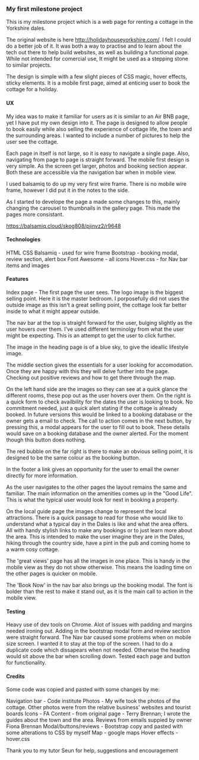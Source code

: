 ### My first milestone project

This is my milestone project which is a web page for renting a cottage in the Yorkshire dales.

The original website is here http://holidayhouseyorkshire.com/. I felt I could do a better job of it. It was both a way to practise and to learn about 
the tech out there to help build websites, as well as building a functional page. While not intended for comercial use, 
It might be used as a stepping stone to similar projects.

The design is simple with a few slight pieces of CSS magic, hover effects, sticky elements. It is a mobile first page, 
aimed at enticing user to book the cottage for a holiday.



#### UX

My idea was to make it familiar for users as it is similar to an Air BNB page, yet I have put my own design into it. 
The page is designed to allow people to book easily while also selling the experience of cottage life, the town and the surrounding areas.
I wanted to include a number of pictures to help the user see the cottage.

Each page in itself is not large, so it is easy to navigate a single page. Also, navigating from page to page is straight forward. 
The mobile first design is very simple. As the screen get larger, photos and booking section appear. 
Both these are accessible via the navigation bar when in mobile view.

I used balsamiq to do up my very first wire frame. There is no mobile wire frame, however I did put it in the notes to the side. 

As I started to develope the page a made some changes to this, mainly changing the carousel to thumbnails in the gallery page. 
This made the pages more consistant.

https://balsamiq.cloud/skog808/pjinvz2/r9648

#### Technologies

HTML
CSS
Balsamiq - used for wire frame
Bootstrap - booking modal, review section, alert box
Font Awesome - all icons
Hover.css - for Nav bar items and images

#### Features

Index page - The first page the user sees. The logo image is the biggest selling point. Here it is the master bedroom. 
I porposefully did not uses the outside image as this isn't a great selling point, the cottage look far better inside to what it might appear outside.

The nav bar at the top is straight forward for the user, bulging slightly as the user hovers over them. I've used different terminolgy 
from what the user might be expecting. This is an attempt to get the user to click further. 

The image in the heading page is of a blue sky, to give the ideallic lifestyle image. 

The middle section gives the essentials for a user looking for accomodation. Once they are happy with this they will delve further into the page. 
Checking out positive reviews and how to get there through the map.  

On the left hand side are the images so they can see at a quick glance the different rooms, these pop out as the user hovers over them. 
On the right is a quick form to check availbility for the dates the user is looking to book. No commitment needed, just a quick alert 
stating if the cottage is already booked. In future versions this would be linked to a booking database or the owner gets a email to check.
The call to action comes in the next button, by pressing this, a modal appears for the user to fill out to book. These details would save 
on a booking database and the owner alerted. For the moment though this button does nothing.

The red bubble on the far right is there to make an obvious selling point, it is designed to be the same colour as the booking button. 

In the footer a link gives an opportunity for the user to email the owner directly for more information.

As the user navigates to the other pages the layout remains the same and familiar. The main information on the amenities comes up in the "Good Life". 
This is what the typical user would look for next in booking a property. 

On the local guide page the images change to represent the local attractions. There is a quick passage to read for those who would like 
to understand what a typical day in the Dales is like and what the area offers. All with handy stylish links to make any bookings or to 
just learn more about the area. This is intended to make the user imagine they are in the Dales, hiking through the country side, 
have a pint in the pub and coming home to a warm cosy cottage.

The 'great views' page has all the images in one place. This is handy in the mobile view as they do not show otherwise.
This means the loading time on the other pages is quicker on mobile.

The 'Book Now' in the nav bar also brings up the booking modal. The font is bolder than the rest to make it stand out, as it is the main call to action in the mobile view.
  

#### Testing

Heavy use of dev tools on Chrome.
Alot of issues with padding and margins needed ironing out.
Adding in the bootstrap modal form and review section were straight forward.
The Nav bar caused some problems when on mobile size screen. I wanted it to stay at the top of the screen. 
I had to do a duplicate code which dissapears when not needed. Otherwise the heading would sit above the bar when scrolling down.
Tested each page and button for functionality. 

#### Credits

Some code was copied and pasted with some changes by me:

Navigation bar - Code institute
Photos - My wife took the photos of the cottage. Other photos were from the relative business' websites and tourist boards 
Icons - FA
Content - from original page - Terry Brennan; I wrote the guides about the town and the area.
Reviews from emails suppied by owner Fiona Brennan
Modal/buttons/reviews - Bootstrap copy and pasted with some alterations to CSS by myself
Map - google maps
Hover effects - hover.css

Thank you to my tutor Seun for help, suggestions and encouragement
